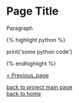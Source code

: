 # Page Title
<div style="text-align: justify">
<p>Paragraph</p>
</div>

{% highlight python %}

print('some python code')

{% endhighlight %}


[< Previous_page](./previous_page_filename.md)

[back to project main page](./proj_main_filename.md)\
[back to home](../index.md)

